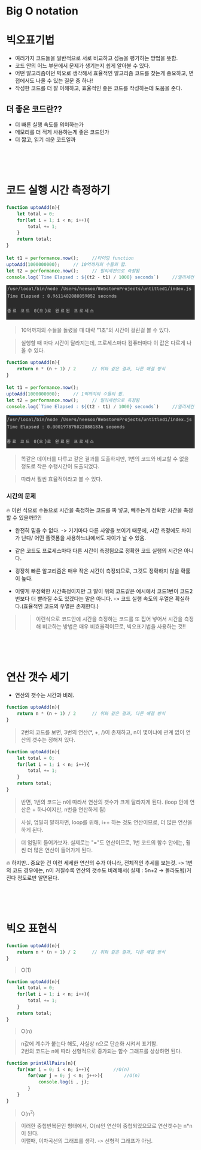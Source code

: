 # Big O notation



# 빅오표기법

* 여러가지 코드들을 일반적으로 서로 비교하고 성능을 평가하는 방법을 뜻함.
* 코드 안의 어느 부분에서 문제가 생기는지 쉽게 알아볼 수 있다.
* 어떤 알고리즘이던 빅오로 생각해서 효율적인 알고리즘 코드를 찾는게 중요하고, 면접에서도 나올 수 있는 질문 중 하나!
* 작성한 코드를 더 잘 이해하고, 효율적인 좋은 코드를 작성하는데 도움을 준다.

## 더 좋은 코드란??

* 더 빠른 실행 속도를 의미하는가
* 메모리를 더 적게 사용하는게 좋은 코드인가
* 더 짧고, 읽기 쉬운 코드일까

<br>
<br>
<br>

# 코드 실행 시간 측정하기

```js
function uptoAdd(n){
    let total = 0;
    for(let i = 1; i < n; i++){
        total += 1;
    }
    return total;
}

let t1 = performance.now();     //타이밍 function
uptoAdd(1000000000);     // 10억까지의 수들의 합.
let t2 = performance.now();     // 밀리세컨으로 측정됨
console.log(`Time Elapsed : ${(t2 - t1) / 1000} seconds`)     //밀리세컨이므로 1000으로 나눠주면 초

```

![aws](/Image/js_algo/1.PNG)

> 10억까지의 수들을 돌렸을 때 대략 "1초"의 시간이 걸린걸 볼 수 있다.

> 실행할 때 마다 시간이 달라지는데, 프로세스마다 컴퓨터마다 이 값은 다르게 나올 수 있다.

```js
function uptoAdd(n){
    return n * (n + 1) / 2      // 위와 같은 결과, 다른 해결 방식
}

let t1 = performance.now();
uptoAdd(1000000000);     // 1억까지의 수들의 합.
let t2 = performance.now();     // 밀리세컨으로 측정됨
console.log(`Time Elapsed : ${(t2 - t1) / 1000} seconds`)     //밀리세컨이므로 1000으로 나눠주면 초
```

![aws](/Image/js_algo/2.PNG)

> 똑같은 데이터를 다루고 같은 결과를 도출하지만, 1번의 코드와 비교할 수 없을 정도로 작은 수행시간이 도출되었다.

> 따라서 훨씬 효율적이라고 볼 수 있다.


### 시간의 문제

🔥 이런 식으로 수동으로 시간을 측정하는 코드를 짜 넣고, 빼주는게 정확한 시간을 측정 할 수 있을까!??!

* 완전히 믿을 수 없다. -> 기기마다 다른 사양을 보이기 때문에, 시간 측정에도 차이가 난다/ 어떤 플랫폼을 사용하느냐에서도 차이가 날 수 있음.

* 같은 코드도 프로세스마다 다른 시간이 측정됨으로 정확한 코드 실행의 시간은 아니다.

* 굉장히 빠른 알고리즘은 매우 작은 시간이 측정되므로, 그것도 정확하지 않을 확률이 높다.

* 이렇게 부정확한 시간측정이지만 그 말이 위의 코드같은 예시에서 코드1번이 코드2번보다 더 빨라질 수도 있겠다는 말은 아니다. -> 코드 실행 속도의 우열은 확실하다.(효율적인 코드의 우열은 존재한다.)


>> 이런식으로 코드안에 시간을 측정하는 코드를 또 집어 넣어서 시간을 측정해 비교하는 방법은 매우 비효율적이므로, 빅오표기법을 사용하는 것!!


<br>
<br>
<br>

# 연산 갯수 세기

* 연산의 갯수는 시간과 비례.

```js
function uptoAdd(n){
    return n * (n + 1) / 2      // 위와 같은 결과, 다른 해결 방식
}
```

> 2번의 코드를 보면, 3번의 연산(*, +, /)이 존재하고, n이 몇이냐에 관계 없이 연산의 갯수는 정해져 있다. 


```js
function uptoAdd(n){
    let total = 0;
    for(let i = 1; i < n; i++){
        total += 1;
    }
    return total;
}
```

> 반면, 1번의 코드는 n에 따라서 연산의 갯수가 크게 달라지게 된다. (loop 안에 연산은 + 하나이지만, n번을 연산하게 됨)

> 사실, 엄밀히 말하자면, loop를 위해, i++ 하는 것도 연산이므로, 더 많은 연산을 하게 된다.

> 더 엄밀히 들어가보자.
> 실제로는 "="도 연산이므로, 1번 코드의 함수 안에는, 훨씬 더 많은 연산이 들어가게 된다.

🔥 하지만.. 중요한 건 이런 세세한 연산의 수가 아니라, 전체적인 추세를 보는것.
-> 1번의 코드 경우에는, n이 커질수록 연산의 갯수도 비례해서( 실제 : 5n+2 -> 몰라도됨)커진다 정도로만 알면된다.

<br>
<br>
<br>

# 빅오 표현식

```js
function uptoAdd(n){
    return n * (n + 1) / 2      // 위와 같은 결과, 다른 해결 방식
}
```

> O(1)

```js
function uptoAdd(n){
    let total = 0;
    for(let i = 1; i < n; i++){
        total += 1;
    }
    return total;
}
```

> O(n)

> n값에 계수가 붙는다 해도, 사실상 n으로 단순화 시켜서 표기함. <br>
> 2번의 코드는 n에 따라 선형적으로 증가되는 함수 그래프를 상상하면 된다.


```js
function printAllPairs(n){
    for(var i = 0; i < n; i++){         //O(n)
        for(var j = 0; j < n; j++>){        //O(n)
            console.log(i , j);
        }
    }
}
```
> O(n<sup>2</sup>)

> 이러한 중첩반복문인 형태에서, O(n)인 연산이 중첩되었으므로 연산갯수는 n*n이 된다.<br>
> 이럴때, 이차곡선의 그래프를 생각. -> 선형적 그래프가 아님.





















